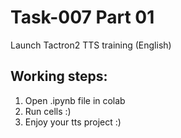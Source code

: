 # Task-007 Part 01
Launch Tactron2 TTS training (English)

## Working steps:
1. Open .ipynb file in colab
2. Run cells :)
3. Enjoy your tts project :)
